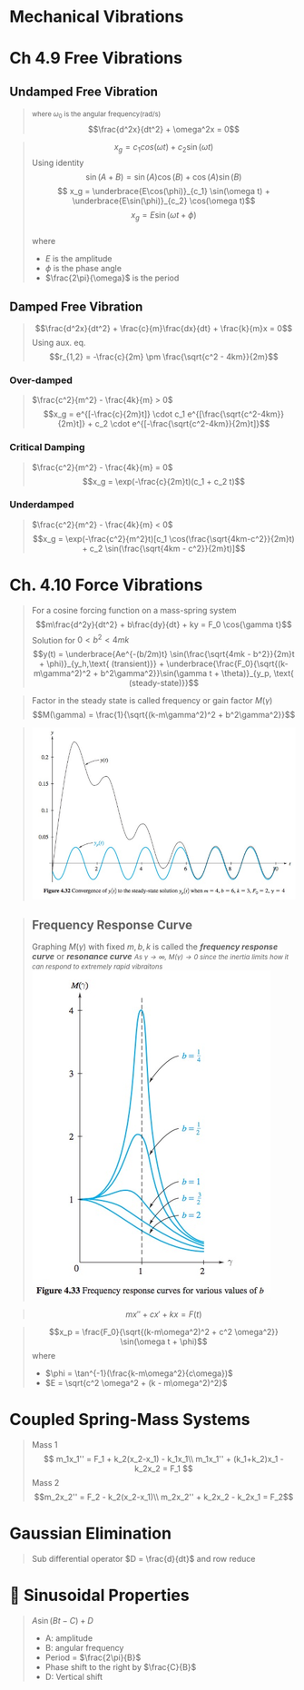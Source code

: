 
# Mechanical Vibrations

# Ch 4.9 Free Vibrations

## Undamped Free Vibration

> <small>where $\omega_0$ is the angular frequency(rad/s)</small>
> $$\frac{d^2x}{dt^2} + \omega^2x = 0$$

> $$ x_g = c_1cos(\omega t) + c_2 \sin(\omega t)$$
> Using identity $$ \sin(A + B) = \sin(A)\cos(B) + \cos(A)\sin(B)$$
> $$ x_g = \underbrace{E\cos(\phi)}_{c_1} \sin(\omega t) + \underbrace{E\sin(\phi)}_{c_2} \cos(\omega t)$$
> $$x_g = E\sin(\omega t + \phi)$$  
> where
> 
> * $E$ is the amplitude
> * $\phi$ is the phase angle
> * $\frac{2\pi}{\omega}$ is the period

## Damped Free Vibration

> $$\frac{d^2x}{dt^2} + \frac{c}{m}\frac{dx}{dt} + \frac{k}{m}x = 0$$
> Using aux. eq. 
> $$r_{1,2} = -\frac{c}{2m} \pm \frac{\sqrt{c^2 - 4km}}{2m}$$

### Over-damped

> $\frac{c^2}{m^2} - \frac{4k}{m} > 0$
> $$x_g = e^{[-\frac{c}{2m}t]} \cdot c_1 e^{[\frac{\sqrt{c^2-4km}}{2m}t]} + c_2 \cdot e^{[-\frac{\sqrt{c^2-4km}}{2m}t]}$$

### Critical Damping

> $\frac{c^2}{m^2} - \frac{4k}{m} = 0$  
> $$x_g = \exp(-\frac{c}{2m}t)(c_1 + c_2 t)$$

### Underdamped

> $\frac{c^2}{m^2} - \frac{4k}{m} < 0$  
> $$x_g = \exp(-\frac{c^2}{m^2}t)[c_1 \cos(\frac{\sqrt{4km-c^2}}{2m}t) + c_2 \sin(\frac{\sqrt{4km - c^2}}{2m}t)]$$

# Ch. 4.10 Force Vibrations


> For a cosine forcing function on a mass-spring system
> $$m\frac{d^2y}{dt^2} + b\frac{dy}{dt} + ky = F_0 \cos{\gamma t}$$
> Solution for $0 < b^2 < 4mk$  
> $$y(t) = \underbrace{Ae^{-(b/2m)t} \sin(\frac{\sqrt{4mk - b^2}}{2m}t + \phi)}_{y_h,\text{ (transient)}} + \underbrace{\frac{F_0}{\sqrt{(k-m\gamma^2)^2 + b^2\gamma^2}}\sin(\gamma t + \theta)}_{y_p, \text{ (steady-state)}}$$

> Factor in the steady state is called frequency or gain factor $M(\gamma)$
> $$M(\gamma) = \frac{1}{\sqrt{(k-m\gamma^2)^2 + b^2\gamma^2}}$$  

> ![](./res/ch4.10-1.jpg)

> ## Frequency Response Curve
> Graphing $M(\gamma)$ with fixed $m, b, k$ is called the ***frequency response curve*** or ***resonance curve***
> <small>*As $\gamma \rightarrow \infty$, $M(\gamma) \rightarrow 0$ since the inertia limits how it can respond to extremely rapid vibraitons*</small>  
> ![](./res/ch4.10-2.jpg)

> $$mx'' + cx' + kx = F(t)$$

> $$x_p = \frac{F_0}{\sqrt{(k-m\omega^2)^2 + c^2 \omega^2}} \sin(\omega t + \phi)$$
> where
> 
> * $\phi = \tan^{-1}(\frac{k-m\omega^2}{c\omega})$
> * $E = \sqrt{c^2 \omega^2 + (k - m\omega^2)^2}$

# Coupled Spring-Mass Systems

> Mass 1
> $$
m_1x_1'' = F_1 + k_2(x_2-x_1) - k_1x_1\\
m_1x_1'' + (k_1+k_2)x_1 - k_2x_2 = F_1
$$
> Mass 2
> $$m_2x_2'' = F_2 - k_2(x_2-x_1)\\
m_2x_2'' + k_2x_2 - k_2x_1 = F_2$$

# Gaussian Elimination

> Sub differential operator $D = \frac{d}{dt}$ and row reduce

# 🔑 Sinusoidal Properties

> $A \sin(Bt-C) + D$
>
> * A: amplitude
> * B: angular frequency
> * Period = $\frac{2\pi}{B}$
> * Phase shift to the right by $\frac{C}{B}$
> * D: Vertical shift

